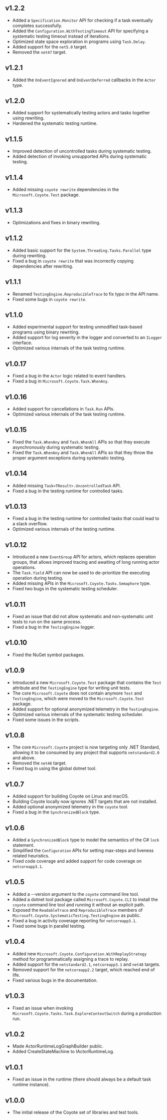 ## v1.2.2
- Added a `Specification.Monitor` API for checking if a task eventually completes successfully.
- Added the `Configuration.WithTestingTimeout` API for specifying a systematic testing timeout
  instead of iterations.
- Optimized state space exploration in programs using `Task.Delay`.
- Added support for the `net5.0` target.
- Removed the `net47` target.

## v1.2.1
- Added the `OnEventIgnored` and `OnEventDeferred` callbacks in the `Actor` type.

## v1.2.0
- Added support for systematically testing actors and tasks together using rewriting.
- Hardened the systematic testing runtime.

## v1.1.5
- Improved detection of uncontrolled tasks during systematic testing.
- Added detection of invoking unsupported APIs during systematic testing.

## v1.1.4
- Added missing `coyote rewrite` dependencies in the `Microsoft.Coyote.Test` package.

## v1.1.3
- Optimizations and fixes in binary rewriting.

## v1.1.2
- Added basic support for the `System.Threading.Tasks.Parallel` type during rewriting.
- Fixed a bug in `coyote rewrite` that was incorrectly copying dependencies after rewriting.

## v1.1.1
- Renamed `TestingEngine.ReproducibleTrace` to fix typo in the API name.
- Fixed some bugs in `coyote rewrite`.

## v1.1.0
- Added experimental support for testing unmodified task-based programs using binary rewriting.
- Added support for log severity in the logger and converted to an `ILogger` interface.
- Optimized various internals of the task testing runtime.

## v1.0.17
- Fixed a bug in the `Actor` logic related to event handlers.
- Fixed a bug in `Microsoft.Coyote.Task.WhenAny`.

## v1.0.16
- Added support for cancellations in `Task.Run` APIs.
- Optimized various internals of the task testing runtime.

## v1.0.15
- Fixed the `Task.WhenAny` and `Task.WhenAll` APIs so that they execute asynchronously during
  systematic testing.
- Fixed the `Task.WhenAny` and `Task.WhenAll` APIs so that they throw the proper argument exceptions
  during systematic testing.

## v1.0.14
- Added missing `Task<TResult>.UncontrolledTask` API.
- Fixed a bug in the testing runtime for controlled tasks.

## v1.0.13
- Fixed a bug in the testing runtime for controlled tasks that could lead to a stack overflow.
- Optimized various internals of the testing runtime.

## v1.0.12
- Introduced a new `EventGroup` API for actors, which replaces operation groups, that allows
  improved tracing and awaiting of long running actor operations.
- The `Task.Yield` API can now be used to de-prioritize the executing operation during testing.
- Added missing APIs in the `Microsoft.Coyote.Tasks.Semaphore` type.
- Fixed two bugs in the systematic testing scheduler.

## v1.0.11
- Fixed an issue that did not allow systematic and non-systematic unit tests to run on the same
  process.
- Fixed a bug in the `TestingEngine` logger.

## v1.0.10
- Fixed the NuGet symbol packages.

## v1.0.9
- Introduced a new `Microsoft.Coyote.Test` package that contains the `Test` attribute and the
  `TestingEngine` type for writing unit tests.
- The core `Microsoft.Coyote` does not contain anymore `Test` and `TestingEngine`, which were moved
  to the `Microsoft.Coyote.Test` package.
- Added support for optional anonymized telemetry in the `TestingEngine`.
- Optimized various internals of the systematic testing scheduler.
- Fixed some issues in the scripts.

## v1.0.8
- The core `Microsoft.Coyote` project is now targeting only .NET Standard, allowing it to be
  consumed by any project that supports `netstandard2.0` and above.
- Removed the `net46` target.
- Fixed bug in using the global dotnet tool.

## v1.0.7
- Added support for building Coyote on Linux and macOS.
- Building Coyote locally now ignores .NET targets that are not installed.
- Added optional anonymized telemetry in the `coyote` tool.
- Fixed a bug in the `SynchronizedBlock` type.

## v1.0.6
- Added a `SynchronizedBlock` type to model the semantics of the C# `lock` statement.
- Simplified the `Configuration` APIs for setting max-steps and liveness related heuristics.
- Fixed code coverage and added support for code coverage on `netcoreapp3.1`.

## v1.0.5
- Added a --version argument to the `coyote` command line tool.
- Added a dotnet tool package called `Microsoft.Coyote.CLI` to install the `coyote` command line
  tool and running it without an explicit path.
- Exposed the `ReadableTrace` and `ReproducibleTrace` members of
  `Microsoft.Coyote.SystematicTesting.TestingEngine` as public.
- Fixed a bug in activity coverage reporting for `netcoreapp3.1`.
- Fixed some bugs in parallel testing.

## v1.0.4
- Added new `Microsoft.Coyote.Configuration.WithReplayStrategy` method for programmatically
  assigning a trace to replay.
- Added support for the `netstandard2.1`, `netcoreapp3.1` and `net48` targets.
- Removed support for the `netcoreapp2.2` target, which reached end of life.
- Fixed various bugs in the documentation.

## v1.0.3
- Fixed an issue when invoking `Microsoft.Coyote.Tasks.Task.ExploreContextSwitch` during a
  production run.

## v1.0.2
- Made ActorRuntimeLogGraphBuilder public.
- Added CreateStateMachine to IActorRuntimeLog.

## v1.0.1
- Fixed an issue in the runtime (there should always be a default task runtime instance).

## v1.0.0
- The initial release of the Coyote set of libraries and test tools.